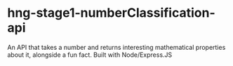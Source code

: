 # hng-stage1-numberClassification-api
An API that takes a number and returns interesting mathematical properties about it, alongside a fun fact. Built with Node/Express.JS 
